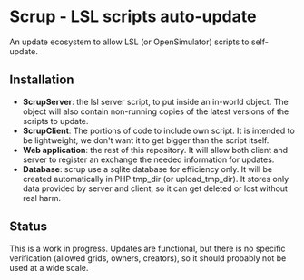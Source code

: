 # Scrup - LSL scripts auto-update

An update ecosystem to allow LSL (or OpenSimulator) scripts to self-update.

## Installation

- **ScrupServer**: the lsl server script, to put inside an in-world object. The object will also contain non-running copies of the latest versions of the scripts to update.
- **ScrupClient**: The portions of code to include own script. It is intended to be lightweight, we don't want it to get bigger than the script itself.
- **Web application**: the rest of this repository. It will allow both client and server to register an exchange the needed information for updates.
- **Database**: scrup use a sqlite database for efficiency only. It will be created automatically in PHP tmp_dir (or upload_tmp_dir). It stores only data provided by server and client, so it can get deleted or lost without real harm.

## Status

This is a work in progress. Updates are functional, but there is no specific verification (allowed grids, owners, creators), so it should probably not be used at a wide scale.
